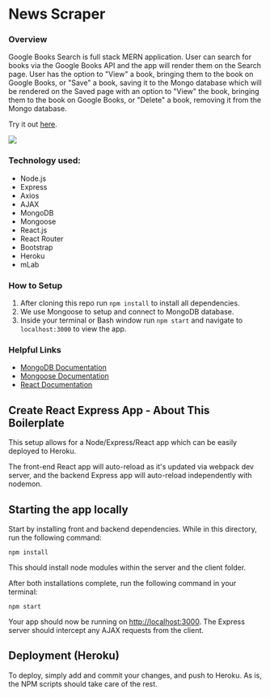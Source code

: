 # News Scraper

### Overview
Google Books Search is full stack MERN application. User can search for books via the Google Books API and the app will render them on the Search page. User has the option to "View" a book, bringing them to the book on Google Books, or "Save" a book, saving it to the Mongo database which will be rendered on the Saved page with an option to "View" the book, bringing them to the book on Google Books, or "Delete" a book, removing it from the Mongo database.

Try it out [here](https://google-books-search-0317.herokuapp.com/).

<kbd><img src="public/images/homepage.PNG"/></kbd>

### Technology used:
- Node.js
- Express
- Axios
- AJAX
- MongoDB
- Mongoose
- React.js
- React Router
- Bootstrap
- Heroku
- mLab


### How to Setup 
1. After cloning this repo run `npm install` to install all dependencies. 
2. We use Mongoose to setup and connect to MongoDB database. 
3. Inside your terminal or Bash window run `npm start` and navigate to `localhost:3000` to view the app.

### Helpful Links
* [MongoDB Documentation](https://docs.mongodb.com/manual/)
* [Mongoose Documentation](http://mongoosejs.com/docs/api.html)
* [React Documentation](https://5c54aa429e16c80007af3cd2--reactjs.netlify.com/docs/getting-started.html)

## Create React Express App - About This Boilerplate

This setup allows for a Node/Express/React app which can be easily deployed to Heroku.

The front-end React app will auto-reload as it's updated via webpack dev server, and the backend Express app will auto-reload independently with nodemon.

## Starting the app locally

Start by installing front and backend dependencies. While in this directory, run the following command:

```
npm install
```

This should install node modules within the server and the client folder.

After both installations complete, run the following command in your terminal:

```
npm start
```

Your app should now be running on <http://localhost:3000>. The Express server should intercept any AJAX requests from the client.

## Deployment (Heroku)

To deploy, simply add and commit your changes, and push to Heroku. As is, the NPM scripts should take care of the rest.
